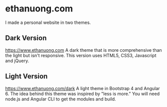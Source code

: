 # ethanuong.com
I made a personal website in two themes.

## Dark Version
https://www.ethanuong.com
A dark theme that is more comprehensive than the light but isn't responsive. This version uses HTML5, CSS3, Javascript and jQuery.

## Light Version
https://www.ethanuong.com/dark
A light theme in Bootstrap 4 and Angular 6. The idea behind this theme was inspired by "less is more." You will need node.js and Angular CLI to get the modules and build.
